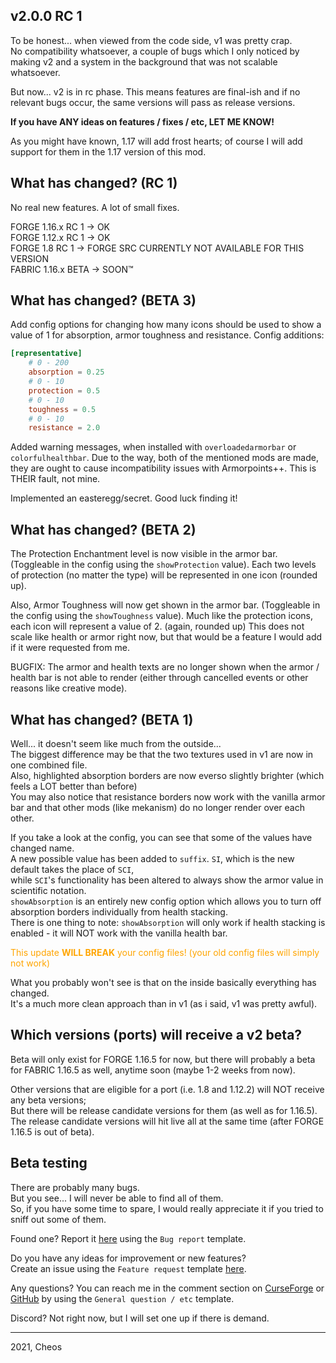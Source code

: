 [github]: https://github.com/Cheos137/ArmorpointsPlusplus/issues
[curseforge]: https://www.curseforge.com/minecraft/mc-mods/armorpoints

## v2.0.0 RC 1

To be honest... when viewed from the code side, v1 was pretty crap.<br>
No compatibility whatsoever, a couple of bugs which I only noticed by making v2 and a system in the background that was not scalable whatsoever.

But now... v2 is in rc phase. This means features are final-ish and if no relevant bugs occur, the same versions will pass as release versions.

**If you have ANY ideas on features / fixes / etc, LET ME KNOW!**

As you might have known, 1.17 will add frost hearts; of course I will add support for them in the 1.17 version of this mod.

## What has changed? (RC 1)

No real new features. A lot of small fixes.

FORGE 1.16.x RC 1  -> OK<br>
FORGE 1.12.x RC 1  -> OK<br>
FORGE 1.8 RC 1     -> FORGE SRC CURRENTLY NOT AVAILABLE FOR THIS VERSION<br>
FABRIC 1.16.x BETA -> SOON™

## What has changed? (BETA 3)

Add config options for changing how many icons should be used to show a value of 1 for absorption, armor toughness and resistance.
Config additions:
```toml
[representative]
    # 0 - 200
    absorption = 0.25
    # 0 - 10
    protection = 0.5
    # 0 - 10
    toughness = 0.5
    # 0 - 10
    resistance = 2.0
```

Added warning messages, when installed with `overloadedarmorbar` or `colorfulhealthbar`.
Due to the way, both of the mentioned mods are made, they are ought to cause incompatibility issues with Armorpoints++.
This is THEIR fault, not mine.

Implemented an easteregg/secret. Good luck finding it!

## What has changed? (BETA 2)

The Protection Enchantment level is now visible in the armor bar. (Toggleable in the config using the `showProtection` value).
Each two levels of protection (no matter the type) will be represented in one icon (rounded up).

Also, Armor Toughness will now get shown in the armor bar. (Toggleable in the config using the `showToughness` value).
Much like the protection icons, each icon will represent a value of 2. (again, rounded up)
This does not scale like health or armor right now, but that would be a feature I would add if it were requested from me.

BUGFIX: The armor and health texts are no longer shown when the armor / health bar is not able to render (either through cancelled events or other reasons like creative mode).

## What has changed? (BETA 1)

Well... it doesn't seem like much from the outside...<br>
The biggest difference may be that the two textures used in v1 are now in one combined file.<br>
Also, highlighted absorption borders are now everso slightly brighter (which feels a LOT better than before)<br>
You may also notice that resistance borders now work with the vanilla armor bar and that other mods (like mekanism) do no longer render over each other.

If you take a look at the config, you can see that some of the values have changed name.<br>
A new possible value has been added to `suffix`. `SI`, which is the new default takes the place of `SCI`,<br>
while `SCI`'s functionality has been altered to always show the armor value in scientific notation.<br>
`showAbsorption` is an entirely new config option which allows you to turn off absorption borders individually from health stacking.<br>
There is one thing to note: `showAbsorption` will only work if health stacking is enabled - it will NOT work with the vanilla health bar.

<span style="color:orange;">This update **WILL BREAK** your config files! (your old config files will simply not work)</span>

What you probably won't see is that on the inside basically everything has changed.<br>
It's a much more clean approach than in v1 (as i said, v1 was pretty awful).

## Which versions (ports) will receive a v2 beta?

Beta will only exist for FORGE 1.16.5 for now, but there will probably a beta for FABRIC 1.16.5 as well, anytime soon (maybe 1-2 weeks from now).

Other versions that are eligible for a port (i.e. 1.8 and 1.12.2) will NOT receive any beta versions;<br>
But there will be release candidate versions for them (as well as for 1.16.5).<br>
The release candidate versions will hit live all at the same time (after FORGE 1.16.5 is out of beta).

## Beta testing

There are probably many bugs.<br>
But you see... I will never be able to find all of them.<br>
So, if you have some time to spare, I would really appreciate it if you tried to sniff out some of them.

Found one? Report it [here][github] using the `Bug report` template.

Do you have any ideas for improvement or new features?<br>
Create an issue using the `Feature request` template [here][github].

Any questions? You can reach me in the comment section on [CurseForge][curseforge] or [GitHub][github] by using the `General question / etc` template.

Discord? Not right now, but I will set one up if there is demand.


<hr>
2021, Cheos
